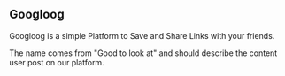 ## Googloog
Googloog is a simple Platform to Save and Share Links with your friends.

The name comes from "Good to look at" and should describe the content user post on our platform.
